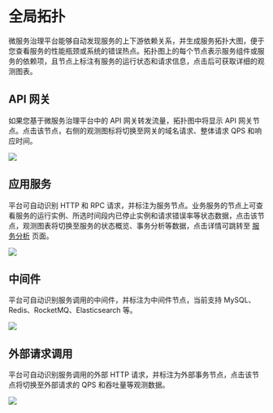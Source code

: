 # 全局拓扑

微服务治理平台能够自动发现服务的上下游依赖关系，并生成服务拓扑大图，便于您查看服务的性能瓶颈或系统的错误热点。拓扑图上的每个节点表示服务组件或服务的依赖项，且节点上标注有服务的运行状态和请求信息，点击后可获取详细的观测图表。

## API 网关
如果您基于微服务治理平台中的 API 网关转发流量，拓扑图中将显示 API 网关节点。点击该节点，右侧的观测图标将切换至网关的域名请求、整体请求 QPS 和响应时间。

![](https://terminus-paas.oss-cn-hangzhou.aliyuncs.com/paas-doc/2021/08/18/5675c9f0-ca3c-49cf-886c-35867feb019a.png)

## 应用服务
平台可自动识别 HTTP 和 RPC 请求，并标注为服务节点。业务服务的节点上可查看服务的运行实例、所选时间段内已停止实例和请求错误率等状态数据，点击该节点，观测图表将切换至服务的状态概览、事务分析等数据，点击详情可跳转至 [服务分析](./service-analysis.md) 页面。

![](https://terminus-paas.oss-cn-hangzhou.aliyuncs.com/paas-doc/2021/08/18/7d7dcc97-6530-4ad9-8998-6993b7e8445b.png)

## 中间件
平台可自动识别服务调用的中间件，并标注为中间件节点，当前支持 MySQL、Redis、RocketMQ、Elasticsearch 等。

![](https://terminus-paas.oss-cn-hangzhou.aliyuncs.com/paas-doc/2021/08/18/fd504b53-cf8f-4cf2-8f2c-90d660347adb.png)

## 外部请求调用
平台可自动识别服务调用的外部 HTTP 请求，并标注为外部事务节点，点击该节点将切换至外部请求的 QPS 和吞吐量等观测数据。

![](https://terminus-paas.oss-cn-hangzhou.aliyuncs.com/paas-doc/2021/08/18/7ce102a4-3696-490e-bb25-7209da7f80d9.png)

